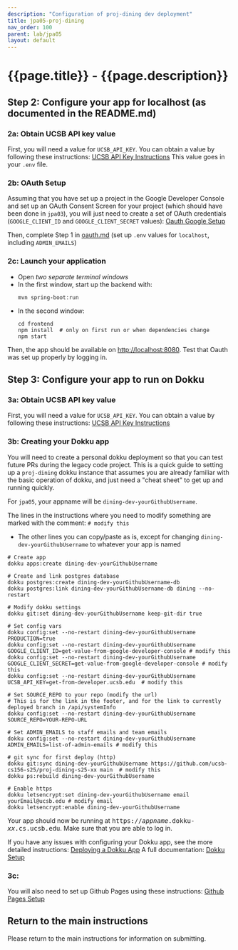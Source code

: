 ```yaml
---
description: "Configuration of proj-dining dev deployment"
title: jpa05-proj-dining
nav_order: 100
parent: lab/jpa05
layout: default
---
```


# {{page.title}} - {{page.description}}


## Step 2: Configure your app for localhost (as documented in the README.md)

### 2a: Obtain UCSB API key value

First, you will need a value for `UCSB_API_KEY`. You can obtain a value by following these instructions: [UCSB API Key Instructions](https://ucsb-cs156.github.io/topics/apis/apis_ucsb_developer_api.html)   This value goes in your `.env` file. 

### 2b: OAuth Setup

Assuming that you have set up a project in the Google Developer Console and set up an OAuth Consent Screen for your project (which should have been done in `jpa03`), you will just need to create a set of OAuth credentials (`GOOGLE_CLIENT_ID` and `GOOGLE_CLIENT_SECRET` values): [Oauth Google Setup](https://ucsb-cs156.github.io/topics/oauth/oauth_google_setup.html)

Then, complete Step 1 in [oauth.md](https://github.com/ucsb-cs156/proj-courses/blob/main/docs/oauth.md) (set up `.env` values for `localhost`, including `ADMIN_EMAILS`)

### 2c: Launch your application

* Open *two separate terminal windows*  
* In the first window, start up the backend with:
  ``` 
  mvn spring-boot:run
  ```
* In the second window:
  ```
  cd frontend
  npm install  # only on first run or when dependencies change
  npm start
  ```

Then, the app should be available on <http://localhost:8080>. Test that Oauth was set up properly by logging in. 


## Step 3: Configure your app to run on Dokku

### 3a: Obtain UCSB API key value

First, you will need a value for `UCSB_API_KEY`. You can obtain a value by following these instructions: [UCSB API Key Instructions](https://ucsb-cs156.github.io/topics/apis/apis_ucsb_developer_api.html)

### 3b: Creating your Dokku app

You will need to create a personal dokku deployment so that you can test future PRs during the legacy code project. This is a quick guide to setting up a `proj-dining` dokku instance that assumes you are already familiar with the basic operation of dokku, and just need a "cheat sheet" to get up and running quickly. 

For `jpa05`, your appname will be `dining-dev-yourGithubUsername`. 

The lines in the instructions where you need to modify something are marked with the comment: `# modify this`

* The other lines you can copy/paste as is, except for changing `dining-dev-yourGithubUsername` to whatever your app is named

```
# Create app
dokku apps:create dining-dev-yourGithubUsername

# Create and link postgres database
dokku postgres:create dining-dev-yourGithubUsername-db
dokku postgres:link dining-dev-yourGithubUsername-db dining --no-restart

# Modify dokku settings
dokku git:set dining-dev-yourGithubUsername keep-git-dir true

# Set config vars
dokku config:set --no-restart dining-dev-yourGithubUsername PRODUCTION=true
dokku config:set --no-restart dining-dev-yourGithubUsername GOOGLE_CLIENT_ID=get-value-from-google-developer-console # modify this
dokku config:set --no-restart dining-dev-yourGithubUsername GOOGLE_CLIENT_SECRET=get-value-from-google-developer-console # modify this
dokku config:set --no-restart dining-dev-yourGithubUsername UCSB_API_KEY=get-from-developer.ucsb.edu  # modify this

# Set SOURCE_REPO to your repo (modify the url)
# This is for the link in the footer, and for the link to currently deployed branch in /api/systemInfo
dokku config:set --no-restart dining-dev-yourGithubUsername SOURCE_REPO=YOUR-REPO-URL 

# Set ADMIN_EMAILS to staff emails and team emails
dokku config:set --no-restart dining-dev-yourGithubUsername ADMIN_EMAILS=list-of-admin-emails # modify this

# git sync for first deploy (http)
dokku git:sync dining-dev-yourGithubUsername https://github.com/ucsb-cs156-s25/proj-dining-s25-xx main  # modify this 
dokku ps:rebuild dining-dev-yourGithubUsername

# Enable https
dokku letsencrypt:set dining-dev-yourGithubUsername email yourEmail@ucsb.edu # modify email
dokku letsencrypt:enable dining-dev-yourGithubUsername
```

Your app should now be running at <tt>https://<i>appname</i>.dokku-<i>xx</i>.cs.ucsb.edu</tt>. Make sure that you are able to log in.  

If you have any issues with configuring your Dokku app, see the more detailed instructions: [Deploying a Dokku App](https://ucsb-cs156.github.io/topics/dokku/deploying_an_app.html)
A full documentation: [Dokku Setup](https://ucsb-cs156.github.io/topics/dokku/)

### 3c: 

You will also need to set up Github Pages using these instructions: [Github Pages Setup](https://github.com/ucsb-cs156/proj-courses/blob/main/docs/github-pages.md)

## Return to the main instructions

Please return to the main instructions 
for information on submitting.

